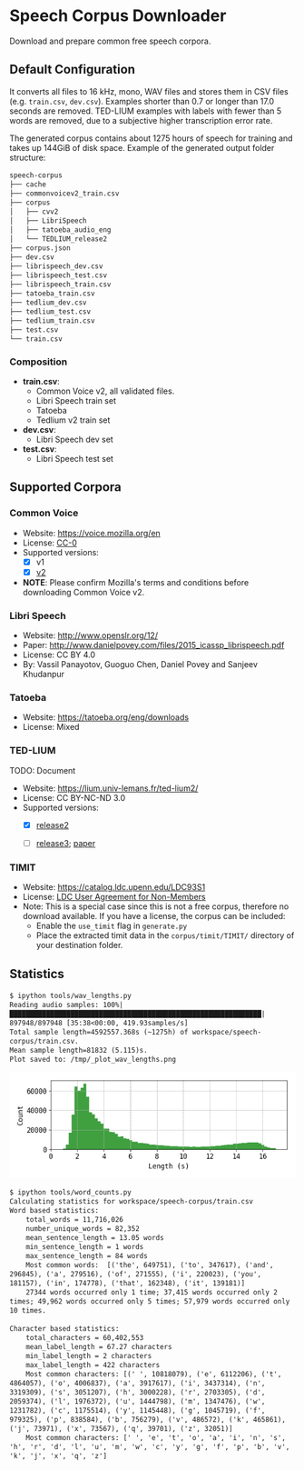 # Speech Corpus Downloader

Download and prepare common free speech corpora.

## Default Configuration
It converts all files to 16 kHz, mono, WAV files and stores them in CSV files (e.g. `train.csv`, `dev.csv`).
Examples shorter than 0.7 or longer than 17.0 seconds are removed.
TED-LIUM examples with labels with fewer than 5 words are removed, due to a subjective higher transcription 
error rate.

The generated corpus contains about 1275 hours of speech for training and takes up 144GiB of disk space.
Example of the generated output folder structure:
```terminal
speech-corpus
├── cache
├── commonvoicev2_train.csv
├── corpus
│   ├── cvv2
│   ├── LibriSpeech
│   ├── tatoeba_audio_eng
│   └── TEDLIUM_release2
├── corpus.json
├── dev.csv
├── librispeech_dev.csv
├── librispeech_test.csv
├── librispeech_train.csv
├── tatoeba_train.csv
├── tedlium_dev.csv
├── tedlium_test.csv
├── tedlium_train.csv
├── test.csv
└── train.csv
```

### Composition
* **train.csv**:
  * Common Voice v2, all validated files.
  * Libri Speech train set
  * Tatoeba
  * Tedlium v2 train set
* **dev.csv**:
  * Libri Speech dev set
* **test.csv**:
  * Libri Speech test set


## Supported Corpora
### Common Voice
* Website: https://voice.mozilla.org/en
* License: [CC-0](https://voice.mozilla.org/en/datasets)
* Supported versions:
    * [x] v1
    * [x] [v2](https://github.com/mozilla/CorporaCreator/blob/master/README.rst)
* **NOTE**: Please confirm Mozilla's terms and conditions before downloading Common Voice v2.


### Libri Speech
* Website: http://www.openslr.org/12/
* Paper: http://www.danielpovey.com/files/2015_icassp_librispeech.pdf
* License: CC BY 4.0
* By: Vassil Panayotov, Guoguo Chen, Daniel Povey and Sanjeev Khudanpur


### Tatoeba
* Website: https://tatoeba.org/eng/downloads
* License: Mixed


### TED-LIUM
TODO: Document
* Website: https://lium.univ-lemans.fr/ted-lium2/
* License: CC BY-NC-ND 3.0
* Supported versions:
    * [x] [release2](http://www.openslr.org/19/)
    * [ ] [release3](http://www.openslr.org/51/); [paper](https://arxiv.org/abs/1805.04699)


### TIMIT
* Website: https://catalog.ldc.upenn.edu/LDC93S1
* License: [LDC User Agreement for Non-Members](https://catalog.ldc.upenn.edu/license/ldc-non-members-agreement.pdf)
* Note: This is a special case since this is not a free corpus, therefore no download available.
    If you have a license, the corpus can be included:
    * Enable the `use_timit` flag in `generate.py`
    * Place the extracted timit data in the `corpus/timit/TIMIT/` directory of your destination folder.


## Statistics
```terminal
$ ipython tools/wav_lengths.py 
Reading audio samples: 100%|██████████████████████████████████████████████████████████████| 897948/897948 [35:38<00:00, 419.93samples/s]
Total sample length=4592557.368s (~1275h) of workspace/speech-corpus/train.csv.
Mean sample length=81832 (5.115)s.
Plot saved to: /tmp/_plot_wav_lengths.png
```
![Example length distribution plot](images/train_plot_wav_lengths.png)

```terminal
$ ipython tools/word_counts.py 
Calculating statistics for workspace/speech-corpus/train.csv
Word based statistics:
	total_words = 11,716,026
	number_unique_words = 82,352
	mean_sentence_length = 13.05 words
	min_sentence_length = 1 words
	max_sentence_length = 84 words
	Most common words:  [('the', 649751), ('to', 347617), ('and', 296845), ('a', 279516), ('of', 271555), ('i', 220023), ('you', 181157), ('in', 174778), ('that', 162348), ('it', 139181)]
	27344 words occurred only 1 time; 37,415 words occurred only 2 times; 49,962 words occurred only 5 times; 57,979 words occurred only 10 times.

Character based statistics:
	total_characters = 60,402,553
	mean_label_length = 67.27 characters
	min_label_length = 2 characters
	max_label_length = 422 characters
	Most common characters: [(' ', 10818079), ('e', 6112206), ('t', 4864057), ('o', 4006837), ('a', 3917617), ('i', 3437314), ('n', 3319309), ('s', 3051207), ('h', 3000228), ('r', 2703305), ('d', 2059374), ('l', 1976372), ('u', 1444798), ('m', 1347476), ('w', 1231782), ('c', 1175514), ('y', 1145448), ('g', 1045719), ('f', 979325), ('p', 838584), ('b', 756279), ('v', 486572), ('k', 465861), ('j', 73971), ('x', 73567), ('q', 39701), ('z', 32051)]
	Most common characters: [' ', 'e', 't', 'o', 'a', 'i', 'n', 's', 'h', 'r', 'd', 'l', 'u', 'm', 'w', 'c', 'y', 'g', 'f', 'p', 'b', 'v', 'k', 'j', 'x', 'q', 'z']
```

